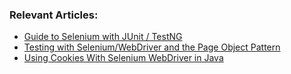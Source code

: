 ### Relevant Articles:
- [Guide to Selenium with JUnit / TestNG](http://www.baeldung.com/java-selenium-with-junit-and-testng)
- [Testing with Selenium/WebDriver and the Page Object Pattern](http://www.baeldung.com/selenium-webdriver-page-object)
- [Using Cookies With Selenium WebDriver in Java](https://www.baeldung.com/java-selenium-webdriver-cookies)
